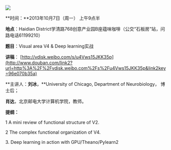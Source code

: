 ******![](http://www.swarmagents.cn/files/201306050049_deep_thinkers-1p8fp2c.jpg)******

**时间：**2013年10月7日（周一） 上午9点半  

**地点**：Haidian District学清路768创意产业园B座蕴味咖啡（公交“石板房”站，问路电话61199210）

**题目**：Visual area V4 & Deep learning实战

**讲稿**： [http://vdisk.weibo.com/s/u4Vws15JKK35p](http://www.douban.com/link2?url=http%3A%2F%2Fvdisk.weibo.com%2Fs%2Fu4Vws15JKK35p&link2key=96e070b35a)

  

**主讲人：****刘冰****，**University of Chicago, Department of Neurobiology， 博士后；

**肖达**，北京邮电大学计算机学院，教师。

**提纲：**

1 A mini review of functional structure of V2.

2 The complex functional organization of V4.

3\. Deep learning in action with GPU/Theano/Pylearn2

